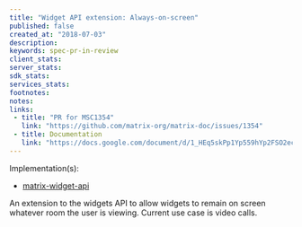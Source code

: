 ```yaml
---
title: "Widget API extension: Always-on-screen"
published: false
created_at: "2018-07-03"
description:
keywords: spec-pr-in-review
client_stats:
server_stats:
sdk_stats:
services_stats:
footnotes:
notes:
links:
 - title: "PR for MSC1354"
   link: "https://github.com/matrix-org/matrix-doc/issues/1354"
 - title: Documentation
   link: "https://docs.google.com/document/d/1_HEq5skPp1Yp559hYp2FSO2ecw8mJQR8lOvgsmYOEro/edit?usp=sharing"
---
```


Implementation(s):

* [matrix-widget-api](https://github.com/matrix-org/matrix-widget-api/pull/15/files#diff-d4a8a66bcd1766ac70f4e6c81057ced4f6ad04c7b4c6bddb1ac92c512b58299eR93-R100)

An extension to the widgets API to allow widgets to remain on screen whatever room the user is viewing. Current use case is video calls.
